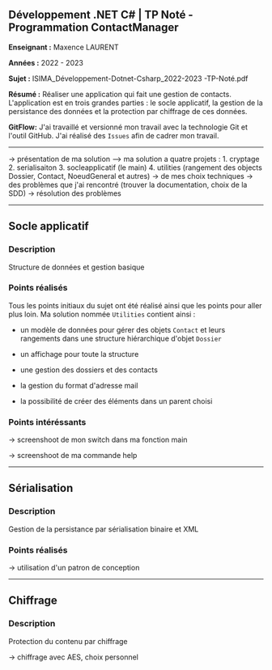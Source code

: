 ## Développement .NET C# | TP Noté - Programmation ContactManager

**Enseignant :** Maxence LAURENT

**Années :** 2022 - 2023

**Sujet :** ISIMA_Développement-Dotnet-Csharp_2022-2023 -TP-Noté.pdf

**Résumé :** Réaliser une application qui fait une gestion de contacts. L'application est en trois grandes parties : le socle applicatif, la gestion de la persistance des données et la protection par chiffrage de ces données.

**GitFlow:** J'ai travaillé et versionné mon travail avec la technologie Git et l'outil GitHub. J'ai réalisé des `Issues` afin de cadrer mon travail.

---

-> présentation de ma solution
--> ma solution a quatre projets : 
    1. cryptage
    2. serialisaiton
    3. socleapplicatif (le main)
    4. utilities (rangement des objects Dossier, Contact, NoeudGeneral et autres)
-> de mes choix techniques
-> des problèmes que j'ai rencontré (trouver la documentation, choix de la SDD)
-> résolution des problèmes

---

## Socle applicatif

### Description

Structure de données et gestion basique

### Points réalisés

Tous les points initiaux du sujet ont été réalisé ainsi que les points pour aller plus loin. Ma solution nommée `Utilities` contient ainsi :

* un modèle de données pour gérer des objets `Contact` et leurs rangements dans une structure hiérarchique d'objet `Dossier`

* un affichage pour toute la structure

* une gestion des dossiers et des contacts

* la gestion du format d'adresse mail

* la possibilité de créer des éléments dans un parent choisi

### Points intéréssants

-> screenshoot de mon switch dans ma fonction main

-> screenshoot de ma commande help

---

## Sérialisation

### Description

Gestion de la persistance par sérialisation binaire et XML

### Points réalisés

-> utilisation d'un patron de conception



---

## Chiffrage

### Description

Protection du contenu par chiffrage

-> chiffrage avec AES, choix personnel

